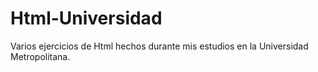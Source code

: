 # Html-Universidad
Varios ejercicios de Html hechos durante mis estudios en la Universidad Metropolitana.



